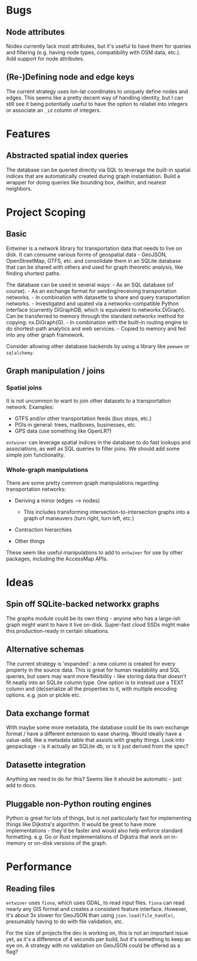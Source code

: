 # Bugs

## Node attributes

Nodes currently lack most attributes, but it's useful to have them for queries and
filtering (e.g. having node types, compatibility with OSM data, etc.). Add support for
node attributes.

## (Re-)Defining node and edge keys

The current strategy uses lon-lat coordinates to uniquely define nodes and edges. This
seems like a pretty decent way of handling identity, but I can still see it being
potentially useful to have the option to relabel into integers or associate an `_id`
column of integers.

# Features

## Abstracted spatial index queries

The database can be queried directly via SQL to leverage the built-in spatial indices
that are automatically created during graph instantiation. Build a wrapper for doing
queries like bounding box, dwithin, and nearest neighbors.

# Project Scoping

## Basic

Entwiner is a network library for transportation data that needs to live on disk. It
can consume various forms of geospatial data - GeoJSON, OpenStreetMap, GTFS, etc. and
consolidate them in an SQLite database that can be shared with others and used for
graph theoretic analysis, like finding shortest paths.

The database can be used in several ways:
    - As an SQL database (of course).
    - As an exchange format for sending/receiving transportation networks.
    - In combination with datasette to share and query transportation networks.
    - Investigated and upated via a networkx-compatible Python interface (currently
      DiGraphDB, which is equivalent to networkx.DiGraph). Can be transferred to
      memory through the standard networkx method for copying: nx.DiGraph(G).
    - In combination with the built-in routing engine to do shortest-path analytics and
      web services.
    - Copied to memory and fed into any other graph framework.

Consider allowing other database backends by using a library like `peewee` or
`sqlalchemy`.

## Graph manipulation / joins

### Spatial joins

It is not uncommon to want to join other datasets to a transportation network.
Examples:

- GTFS and/or other transportation feeds (bus stops, etc.)
- POIs in general: trees, mailboxes, businesses, etc.
- GPS data (use something like OpenLR?)

`entwiner` can leverage spatial indices in the database to do fast lookups and
associations, as well as SQL queries to filter joins. We should add some simple join
functionality.

### Whole-graph manipulations

There are some pretty common graph manipulations regarding transportation networks:

- Deriving a minor (edges --> nodes)
    - This includes transforming intersection-to-intersection graphs into a graph of
    maneuvers (turn right, turn left, etc.)

- Contraction hierarchies

- Other things

These seem like useful manipulations to add to `entwiner` for use by other packages,
including the AccessMap APIs.

# Ideas

## Spin off SQLite-backed networkx graphs

The graphs module could be its own thing - anyone who has a large-ish graph might want
to have it live on-disk. Super-fast cloud SSDs might make this production-ready in
certain situations.

## Alternative schemas

The current strategy is 'expanded': a new column is created for every property in the
source data. This is great for human readability and SQL queries, but users may want
more flexibility - like storing data that doesn't fit neatly into an SQLite column
type. One option is to instead use a TEXT column and (de)serialize all the properties
to it, with multiple encoding options. e.g. json or pickle etc.

## Data exchange format

With maybe some more metadata, the database could be its own exchange format / have a
different extension to ease sharing. Would ideally have a value-add, like a metadata
table that assists with graphy things. Look into geopackage - is it actually an SQLite
db, or is it just derived from the spec?

## Datasette integration

Anything we need to do for this? Seems like it should be automatic - just add to docs.

## Pluggable non-Python routing engines

Python is great for lots of things, but is not particularly fast for implementing
things like Dijkstra's algorithm. It would be great to have more implementations -
they'd be faster and would also help enforce standard formatting. e.g. Go or Rust
implementations of Dijkstra that work on in-memory or on-disk versions of the graph.

# Performance

## Reading files

`entwiner` uses `fiona`, which uses GDAL, to read input files. `fiona` can read nearly
any GIS format and creates a consistent feature interface. However, it's about 3x
slower for GeoJSON than using `json.load(file_handle)`, presumably having to do with
file validation, etc.

For the size of projects the dev is working on, this is not an important issue yet,
as it's a difference of 4 seconds per build, but it's something to keep an eye on. A
strategy with no validation on GeoJSON could be offered as a flag?

